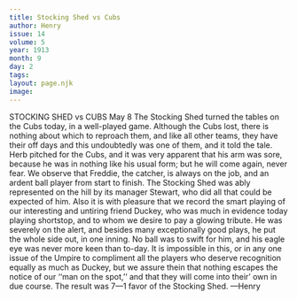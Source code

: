 ```yaml
---
title: Stocking Shed vs Cubs
author: Henry
issue: 14
volume: 5
year: 1913
month: 9
day: 2
tags:
layout: page.njk
image:
---
```

STOCKING SHED vs CUBS    May 8    The Stocking Shed turned the tables on the Cubs today, in a well-played game. Although the Cubs lost, there is nothing about which to reproach them, and like all other teams, they have their off days and this undoubtedly was one of them, and it told the tale. Herb pitched for the Cubs, and it was very apparent that his arm was sore, because he was in nothing like his usual form; but he will come again, never fear. We observe that Freddie, the catcher, is always on the job, and an ardent ball player from start to finish. The Stocking Shed was ably represented on the hill by its manager Stewart, who did all that could be expected of him. Also it is with pleasure that we record the smart playing of our interesting and untiring friend Duckey, who was much in evidence today playing shortstop, and to whom we desire to pay a glowing tribute. He was severely on the alert, and besides many exceptionally good plays, he put the whole side out, in one inning. No ball was to swift for him, and his eagle eye was never more keen than to-day. It is impossible in this, or in any one issue of the Umpire to compliment all the players who deserve recognition equally as much as Duckey, but we assure thein that nothing escapes the notice of our ‘‘man on the spot,’’ and that they will come into their’ own in due course. The result was 7—1 favor of the Stocking Shed. —Henry 

